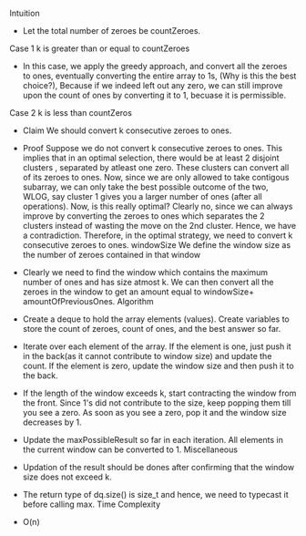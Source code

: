 Intuition
* Let the total number of zeroes be countZeroes.

Case 1 k is greater than or equal to countZeroes

* In this case, we apply the greedy approach, and convert all the zeroes to ones, eventually converting the entire array to 1s, (Why is this the best choice?), Because if we indeed left out any zero, we can still improve upon the count of ones by converting it to 1, becuase it is permissible.

Case 2 k is less than countZeros

* Claim We should convert k consecutive zeroes to ones.
* Proof Suppose we do not convert k consecutive zeroes to ones. This implies that in an optimal selection, there would be at least 2         disjoint clusters , separated by atleast one zero. These clusters can convert all of its zeroes to ones. Now, since we are only allowed   to  take contigous subarray, we can only take the best possible outcome of the two, WLOG, say cluster 1 gives you a larger number of       ones  (after all operations). Now, is this really optimal? Clearly no, since we can always improve by converting the zeroes to ones       which  separates the 2 clusters instead of wasting the move on the 2nd cluster. Hence, we have a contradiction. Therefore, in the         optimal      strategy, we need to convert k consecutive zeroes to ones.
 windowSize We define the window size as the number of zeroes contained in that window

* Clearly we need to find the window which contains the maximum number of ones and has size atmost k. We can then convert all the zeroes     in the window to get an amount equal to windowSize+ amountOfPreviousOnes.
 Algorithm

* Create a deque to hold the array elements (values). Create variables to store the count of zeroes, count of ones, and the best answer so far.
* Iterate over each element of the array. If the element is one, just push it in the back(as it cannot contribute to window size) and update the count. If the element is zero, update the window size and then push it to the back.
* If the length of the window exceeds k, start contracting the window from the front. Since 1's did not contribute to the size, keep popping them till you see a zero. As soon as you see a zero, pop it and the window size decreases by 1.
* Update the maxPossibleResult so far in each iteration. All elements in the current window can be converted to 1.
Miscellaneous

* Updation of the result should be dones after confirming that the window size does not exceed k.
* The return type of dq.size() is size_t and hence, we need to typecast it before calling max.
Time Complexity

* O(n)
